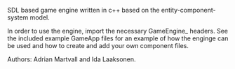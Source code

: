 SDL based game engine written in c++ based on the entity-component-system model. 

In order to use the engine, import the necessary GameEngine_ headers. See the included example GameApp files for an example of how the enginge can be used and how to create and add your own component files.

Authors: Adrian Martvall and Ida Laaksonen.
